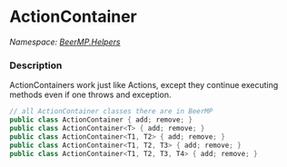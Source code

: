 # ActionContainer

*Namespace: [BeerMP.Helpers](API/BeerMP/Helpers.md)*

### Description

ActionContainers work just like Actions, except they continue executing methods even if one throws and exception.

```csharp
// all ActionContainer classes there are in BeerMP
public class ActionContainer { add; remove; }
public class ActionContainer<T> { add; remove; }
public class ActionContainer<T1, T2> { add; remove; }
public class ActionContainer<T1, T2, T3> { add; remove; }
public class ActionContainer<T1, T2, T3, T4> { add; remove; }
```